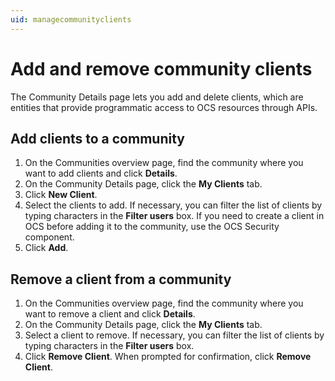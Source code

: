 ```yaml
---
uid: managecommunityclients
---
```


# Add and remove community clients

The Community Details page lets you add and delete clients, which are entities that provide programmatic access to OCS resources through APIs.

## Add clients to a community

1. On the Communities overview page, find the community where you want to add clients and click **Details**.
2. On the Community Details page, click the **My Clients** tab.
3. Click **New Client**.
4. Select the clients to add. If necessary, you can filter the list of clients by typing characters in the **Filter users** box. If you need to create a client in OCS before adding it to the community, use the OCS Security component.
5. Click **Add**.

## Remove a client from a community

1. On the Communities overview page, find the community where you want to remove a client and click **Details**.
2. On the Community Details page, click the **My Clients** tab.
3. Select a client to remove.  If necessary, you can filter the list of clients by typing characters in the **Filter users** box. 
4. Click **Remove Client**.  When prompted for confirmation, click **Remove Client**.